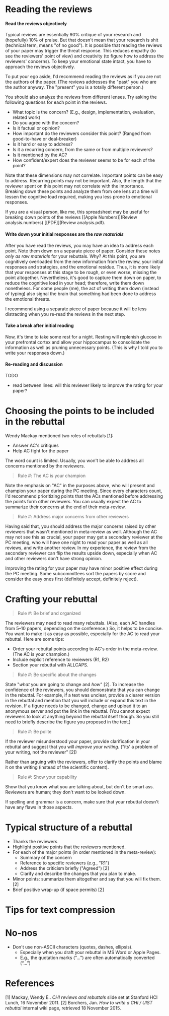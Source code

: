 
Reading the reviews
===

#### Read the reviews objectively


Typical reviews are essentially 90% critique of your research and (hopefully) 10% of praise.
But that doesn't mean that your research is shit (technical term, means "of no good").
It is possible that reading the reviews of your paper may trigger the threat response.
This reduces empathy (to see the reviewers' point of view) and creativity (to figure how to address the reviewers' concerns).
To keep your emotional state intact, you have to approach the reviews objectively.

To put your ego aside, I'd recommend reading the reviews as if you are not the authors of the paper.
(The reviews addresses the "past" you who are the author anyway. The "present" you is a totally different person.)

You should also analyze the reviews from different lenses. Try asking the following questions for each point in the reviews.
* What topic is the concern? (E.g., design, implementation, evaluation, related work)
* Do you agree with the concern?
* Is it factual or opinion?
* How important do the reviewers consider this point? (Ranged from good-to-have or deal-breaker)
* Is it hard or easy to address?
* Is it a recurring concern, from the same or from multiple reviewers?
* Is it mentioned by the AC?
* How confident/expert does the reviewer seems to be for each of the point?

Note that these dimensions may not correlate. 
Important points can be easy to address. 
Recurring points may not be important.
Also, the length that the reviewer spent on this point may not correlate with the importance.
Breaking down these points and analyze them from one lens at a time will lessen the cognitive load required, making you less prone to emotional responses.

If you are a visual person, like me, this spreadsheet may be useful for breaking down points of the reviews [[Apple Numbers]](Review analysis.numbers) [[PDF]](Review analysis.pdf).

#### Write down your initial responses are the *raw materials*

After you have read the reviews, you may have an idea to address each point. 
Note them down on a separate piece of paper.
Consider these notes *only as raw materials* for your rebuttals.
Why? At this point, you are cognitively overloaded from the new information from the review, your initial responses and strategies, and the emotional residue.
Thus, it is more likely that your responses at this stage to be rough, or even worse, missing the point altogether.
Nevertheless, it's good to capture them down on paper, to reduce the cognitive load in your head; therefore, write them down nonetheless.
For some people (me), the act of writing them down (instead of typing) also signal the brain that something had been done to address the emotional threats.

I recommend using a separate piece of paper because it will be less distracting when you re-read the reviews in the next step.

#### Take a break after initial reading

Now, it's time to take some rest for a night.
Resting will replenish glucose in your prefrontal cortex and allow your hippocampus to consolidate the information as well as pruning unnecessary points.
(This is why I told you to write your responses down.)

#### Re-reading and discussion
TODO
* read between lines: will this reviewer likely to improve the rating for your paper?

Choosing the points to be included in the rebuttal
===
Wendy Mackay mentioned two roles of rebuttals [1]:
* Answer AC's critiques
* Help AC fight for the paper

The word count is limited. Usually, you won't be able to address all concerns mentioned by the reviewers.


> Rule #: The AC is your champion

Note the emphasis on "AC" in the purposes above, who will present and champion your paper during the PC meeting.
Since every characters count, I'd recommend prioritizing points that the ACs mentioned before addressing the points form other reviewers.
You can usually expect the AC to summarize their concerns at the end of their meta-review.

> Rule #: Address major concerns from other reviewers

Having said that, you should address the major concerns raised by other reviewers that wasn't mentioned in meta-review as well.
Although the AC may not see this as crucial, your paper may get a secondary reviewer at the PC meeting, who will have one night to read your paper as well as all reviews, and write another review.
In my experience, the review from the secondary reviewer can flip the results upside down, especially when AC and other reviewers don't have strong opinion.

Improving the rating for your paper may have minor positive effect during the PC meeting.
Some subcommittees sort the papers by score and consider the easy ones first (definitely accept, definitely reject).


Crafting your rebuttal
===

> Rule #: Be brief and organized
  
  The reviewers may need to read many rebuttals. (Also, each AC handles from 5–10 papers, depending on the conference.)
  So, it helps to be concise.
  You want to make it as easy as possible, especially for the AC to read your rebuttal.
  Here are some tips:
  * Order your rebuttal points according to AC's order in the meta-review. (The AC is your champion.)
  * Include explicit reference to reviewers (R1, R2)
  * Section your rebuttal with ALLCAPS.

> Rule #: Be specific about the changes

State "*what* you are going to change and *how*" [2].
To increase the confidence of the reviewers, you should demonstrate that you can change in the rebuttal.
For example, if a text was unclear, provide a clearer version in the rebuttal and mention that you will include or expand this text in the revision.
If a figure needs to be changed, change and upload it to an anonymous server and put the link in the rebuttal.
(You cannot expect reviewers to look at anything beyond the rebuttal itself though. So you still need to briefly describe the figure you proposed in the text.)
  
> Rule #: Be polite

If the reviewer misunderstood your paper, provide clarification in your rebuttal and suggest that you will *improve your writing*. 
("its' a problem of your writing, not the reviewer" [2])

Rather than arguing with the reviewers, offer to clarify the points and blame it on the writing (instead of the scientific content).


> Rule #: Show your capability

Show that you know what you are talking about, but don't be smart ass.
Reviewers are human; they don't want to be looked down.

If spelling and grammar is a concern, make sure that your rebuttal doesn't have any flaws in those aspects.


Typical structure of a rebuttal
===
* Thanks the reviewers
* Highlight positive points that the reviewers mentioned.
* For each of the major points (in order mentioned in the meta-review):
   * Summary of the concern
   * Reference to specific reviewers (e.g., "R1")
   * Address the criticism briefly ("Agreed") [2]
   * Clarify and describe the changes that you plan to make.
* Minor points: summarize them altogether and say that you will fix them. [2]
* Brief positive wrap-up (if space permits) [2]

Tips for text compression
===



No-nos
===
* Don't use non-ASCII characters (quotes, dashes, ellipsis). 
   * Especially when you draft your rebuttal in MS Word or Apple Pages.
   * E.g., the quotation marks ("...") are often automatically converted (“...”)

References
===
[1] Mackay, Wendy E.. *CHI reviews and rebuttals* slide set at Stanford HCI Lunch, 16 November 2011.
[2] Borchers, Jan. *How to write a CHI / UIST rebuttal* internal wiki page, retrieved 18 November 2015.
